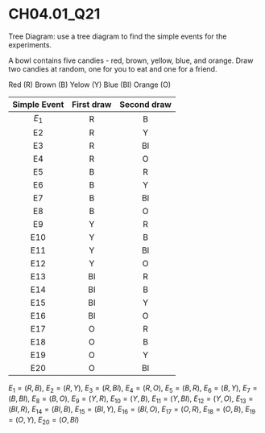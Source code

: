 # CH04.01_Q21 #
Tree Diagram: use a tree diagram to find the simple events for the experiments.

A bowl contains five candies - red, brown, yellow, blue, and orange. Draw two candies at random, one for you to eat and one for a friend.

Red	(R)
Brown	(B)
Yelow	(Y)
Blue	(Bl)
Orange	(O)

| Simple Event | First draw | Second draw   |
|:------------:|:----------:|:-------------:|
| $E_{1}$      | R          | B             |
| E2    | R           | Y            |
| E3    | R           | Bl           |
| E4    | R           | O            |
| E5    | B           | R            |
| E6    | B           | Y            |
| E7    | B           | Bl           |
| E8    | B           | O            |
| E9    | Y           | R            |
| E10   | Y           | B            |
| E11   | Y           | Bl           |
| E12   | Y           | O            |
| E13   | Bl          | R            |
| E14   | Bl          | B            |
| E15   | Bl          | Y            |
| E16   | Bl          | O            |
| E17   | O           | R            |
| E18   | O           | B            |
| E19   | O           | Y            |
| E20   | O           | Bl           |

$E_{1} = (R, B)$, 
$E_{2} = (R, Y)$, 
$E_{3} = (R, Bl)$, 
$E_{4} = (R, O)$, 
$E_{5} = (B, R)$, 
$E_{6} = (B, Y)$, 
$E_{7} = (B, Bl)$, 
$E_{8} = (B, O)$, 
$E_{9} = (Y, R)$, 
$E_{10} = (Y, B)$, 
$E_{11} = (Y, Bl)$, 
$E_{12} = (Y, O)$, 
$E_{13} = (Bl, R)$, 
$E_{14} = (Bl, B)$, 
$E_{15} = (Bl, Y)$, 
$E_{16} = (Bl, O)$, 
$E_{17} = (O, R)$, 
$E_{18} = (O, B)$, 
$E_{19} = (O, Y)$, 
$E_{20} = (O, Bl)$






